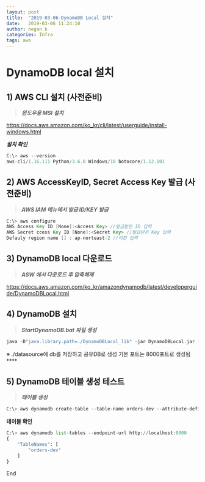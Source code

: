 ```yaml
---
layout: post
title:  "2019-03-06-DynamoDB Local 설치"
date:   2019-03-06 11:24:10
author: negan k
categories: Infra
tags: aws
---
```


# DynamoDB local 설치

## 1) AWS CLI 설치 (사전준비)

>***윈도우용 MSI 설치***

https://docs.aws.amazon.com/ko_kr/cli/latest/userguide/install-windows.html

***설치 확인***
```python
C:\> aws --version
aws-cli/1.16.111 Python/3.6.0 Windows/10 botocore/1.12.101
```

## 2) AWS AccessKeyID, Secret Access Key 발급 (사전준비)

>***AWS IAM 메뉴에서 발급 ID/KEY 발급***
```java
C:\> aws configure
AWS Access Key ID [None]:<Access Key> //발급받은 ID 입력
AWS Secret ccess Key ID [None]:<Secret Key> //발급받은 Key 입력
Defauly region name [] : ap-norteast-2 //리젼 입력
```

## 3) DynamoDB local 다운로드

>***ASW 에서 다운로드 후 압축해제***

https://docs.aws.amazon.com/ko_kr/amazondynamodb/latest/developerguide/DynamoDBLocal.html

## 4) DynamoDB 설치

>***StartDynamoDB.bat 파일 생성***
```python
java -D"java.library.path=./DynamoDBLocal_lib" -jar DynamoDBLocal.jar -dbPath ./datasource -sharedDb
```
※ ./datasource에 db를 저장하고 공유DB로 생성
기본 포트는 8000포트로 생성됨****


## 5) DynamoDB 테이블 생성 테스트
>***테이블 생성***
```python
C:\> aws dynamodb create-table --table-name orders-dev --attribute-definitions AttributeName=id,AttributeType=S AttributeName=userId,AttributeType=S --key-schema AttributeName=id,KeyType=HASH AttributeName=userId,KeyType=RANGE --provisioned-throughput ReadCapacityUnits=1,WriteCapacityUnits=1 --endpoint-url http://localhost:8000
```

****테이블 확인****
```python
C:\> aws dynamodb list-tables --endpoint-url http://localhost:8000
{
    "TableNames": [
        "orders-dev"
    ]
}
```
End
